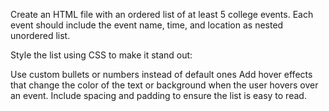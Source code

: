 Create an HTML file with an ordered list of at least 5 college events. Each event should include the event name, time, and location as nested unordered list.

Style the list using CSS to make it stand out:

Use custom bullets or numbers instead of default ones
Add hover effects that change the color of the text or background when the user hovers over an event.
Include spacing and padding to ensure the list is easy to read.